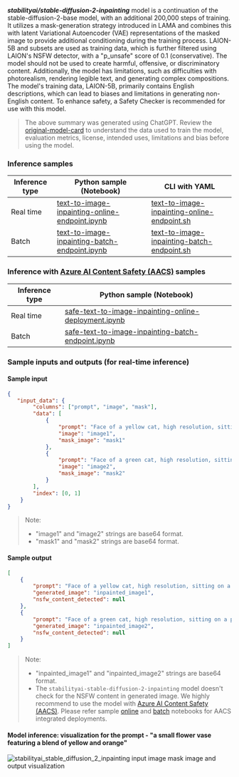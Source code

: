 ___stabilityai/stable-diffusion-2-inpainting___ model is a continuation of the stable-diffusion-2-base model, with an additional 200,000 steps of training. It utilizes a mask-generation strategy introduced in LAMA and combines this with latent Variational Autoencoder (VAE) representations of the masked image to provide additional conditioning during the training process. LAION-5B and subsets are used as training data, which is further filtered using LAION's NSFW detector, with a "p_unsafe" score of 0.1 (conservative). The model should not be used to create harmful, offensive, or discriminatory content. Additionally, the model has limitations, such as difficulties with photorealism, rendering legible text, and generating complex compositions. The model's training data, LAION-5B, primarily contains English descriptions, which can lead to biases and limitations in generating non-English content. To enhance safety, a Safety Checker is recommended for use with this model.

> The above summary was generated using ChatGPT. Review the <a href="https://huggingface.co/stabilityai/stable-diffusion-2-inpainting" target="_blank">original-model-card</a> to understand the data used to train the model, evaluation metrics, license, intended uses, limitations and bias before using the model.

### Inference samples

Inference type|Python sample (Notebook)|CLI with YAML
|--|--|--|
Real time|<a href="https://aka.ms/azureml-infer-sdk-text-to-image-inpainting" target="_blank">text-to-image-inpainting-online-endpoint.ipynb</a>|<a href="https://aka.ms/azureml-infer-cli-text-to-image-inpainting" target="_blank">text-to-image-inpainting-online-endpoint.sh</a>
Batch |<a href="https://aka.ms/azureml-infer-batch-sdk-text-to-image-inpainting" target="_blank">text-to-image-inpainting-batch-endpoint.ipynb</a>|<a href="https://aka.ms/azureml-infer-batch-cli-text-to-image-inpainting" target="_blank">text-to-image-inpainting-batch-endpoint.sh</a>

<h3> Inference with <a href="https://learn.microsoft.com/en-us/azure/ai-services/content-safety/studio-quickstart", target="_blank">Azure AI Content Safety (AACS)</a> samples </h3>

Inference type|Python sample (Notebook)
|--|--|
Real time|<a href="https://aka.ms/azureml-infer-sdk-safe-text-to-image-inpainting" target="_blank">safe-text-to-image-inpainting-online-deployment.ipynb</a>
Batch |<a href="https://aka.ms/azureml-infer-batch-sdk-safe-text-to-image-inpainting" target="_blank">safe-text-to-image-inpainting-batch-endpoint.ipynb</a>

### Sample inputs and outputs (for real-time inference)

#### Sample input

```json
{
   "input_data": {
        "columns": ["prompt", "image", "mask"],
        "data": [
            {
                "prompt": "Face of a yellow cat, high resolution, sitting on a park bench",
                "image": "image1",
                "mask_image": "mask1"
            },
            {
                "prompt": "Face of a green cat, high resolution, sitting on a park bench",
                "image": "image2",
                "mask_image": "mask2"
            }
        ],
        "index": [0, 1]
    }
}
```

> Note:
>
> - "image1" and "image2" strings are base64 format.
> - "mask1" and "mask2" strings are base64 format.

#### Sample output

```json
[
    {
        "prompt": "Face of a yellow cat, high resolution, sitting on a park bench",
        "generated_image": "inpainted_image1",
        "nsfw_content_detected": null
    },
    {
        "prompt": "Face of a green cat, high resolution, sitting on a park bench",
        "generated_image": "inpainted_image2",
        "nsfw_content_detected": null
    }
]
```

> Note:
>
> - "inpainted_image1" and "inpainted_image2" strings are base64 format.
> - The `stabilityai-stable-diffusion-2-inpainting` model doesn't check for the NSFW content in generated image. We highly recommend to use the model with <a href="https://learn.microsoft.com/en-us/azure/ai-services/content-safety/studio-quickstart" target="_blank">Azure AI Content Safety (AACS)</a>. Please refer sample <a href="https://aka.ms/azureml-infer-sdk-safe-text-to-image-inpainting" target="_blank">online</a> and <a href="https://aka.ms/azureml-infer-batch-sdk-safe-text-to-image-inpainting" target="_blank">batch</a> notebooks for AACS integrated deployments.

#### Model inference: visualization for the prompt - "a small flower vase featuring a blend of yellow and orange"

<img src="https://automlcesdkdataresources.blob.core.windows.net/finetuning-image-models/images/Model_Result_Visualizations(Do_not_delete)/output_gridviz_stabilityai_stable_diffusion_2_inpainting.png" alt="stabilityai_stable_diffusion_2_inpainting input image mask image and output visualization">
